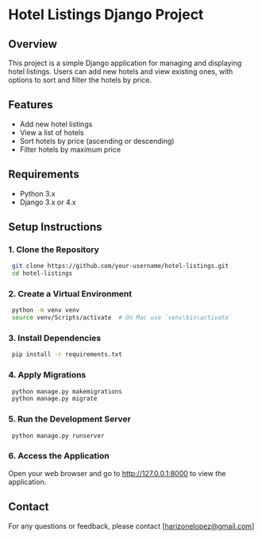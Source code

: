 # Hotel Listings Django Project

## Overview

 This project is a simple Django application for managing and displaying hotel listings. Users can add new hotels and view existing ones, with options to sort and filter the hotels by price.

## Features

- Add new hotel listings
- View a list of hotels
- Sort hotels by price (ascending or descending)
- Filter hotels by maximum price

## Requirements

- Python 3.x
- Django 3.x or 4.x

## Setup Instructions

### 1. Clone the Repository

```sh
 git clone https://github.com/your-username/hotel-listings.git
 cd hotel-listings
```

### 2. Create a Virtual Environment

```sh
 python -m venv venv
 source venv/Scripts/activate  # On Mac use `venv\bin\activate`
```

### 3. Install Dependencies

```sh
 pip install -r requirements.txt
```

### 4. Apply Migrations

```sh
 python manage.py makemigrations
 python manage.py migrate
```

### 5. Run the Development Server

```sh
 python manage.py runserver
```

### 6. Access the Application

 Open your web browser and go to http://127.0.0.1:8000 to view the application.

## Contact
 For any questions or feedback, please contact [harizonelopez@gmail.com]
 